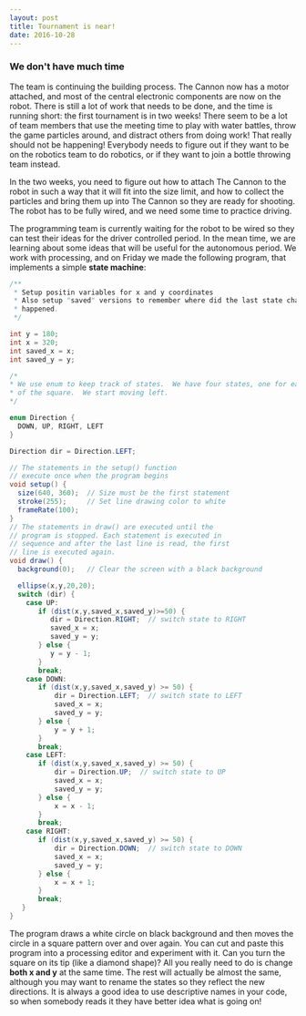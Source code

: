 ```yaml
---
layout: post
title: Tournament is near!
date: 2016-10-28
---
```


### We don't have much time

The team is continuing the building process.  The Cannon now has a motor
attached, and most of the central electronic components are now on the robot.
There is still a lot of work that needs to be done, and the time is running
short: the first tournament is in two weeks!  There seem to be a lot of team
members that use the meeting time to play with water battles, throw the game
particles around, and distract others from doing work!  That really should not
be happening!  Everybody needs to figure out if they want to be on the robotics
team to do robotics, or if they want to join a bottle throwing team instead.

In the two weeks, you need to figure out how to attach The Cannon to the robot
in such a way that it will fit into the size limit, and how to collect the
particles and bring them up into The Cannon so they are ready for shooting.
The robot has to be fully wired, and we need some time to practice driving.

The programming team is currently waiting for the robot to be wired so they can
test their ideas for the driver controlled period.  In the mean time, we are
learning about some ideas that will be useful for the autonomous period.  We
work with processing, and on Friday we made the following program, that
implements a simple __state machine__:

```java
/**
 * Setup positin variables for x and y coordinates
 * Also setup "saved" versions to remember where did the last state change
 * happened.
 */

int y = 180;
int x = 320;
int saved_x = x;
int saved_y = y;

/*
* We use enum to keep track of states.  We have four states, one for each side
* of the square.  We start moving left.
*/

enum Direction {
  DOWN, UP, RIGHT, LEFT
}

Direction dir = Direction.LEFT;

// The statements in the setup() function
// execute once when the program begins
void setup() {
  size(640, 360);  // Size must be the first statement
  stroke(255);     // Set line drawing color to white
  frameRate(100);
}
// The statements in draw() are executed until the 
// program is stopped. Each statement is executed in 
// sequence and after the last line is read, the first 
// line is executed again.
void draw() { 
  background(0);   // Clear the screen with a black background

  ellipse(x,y,20,20);
  switch (dir) {
    case UP:
       if (dist(x,y,saved_x,saved_y)>=50) {
          dir = Direction.RIGHT;  // switch state to RIGHT
          saved_x = x;
          saved_y = y;
       } else {
          y = y - 1;
       }
       break;
    case DOWN:
       if (dist(x,y,saved_x,saved_y) >= 50) {
           dir = Direction.LEFT;  // switch state to LEFT
           saved_x = x;
           saved_y = y;
       } else {
           y = y + 1;
       }
       break;
    case LEFT:
       if (dist(x,y,saved_x,saved_y) >= 50) {
           dir = Direction.UP;  // switch state to UP
           saved_x = x;
           saved_y = y;
       } else {
           x = x - 1;
       }
       break;
    case RIGHT:
       if (dist(x,y,saved_x,saved_y) >= 50) {
           dir = Direction.DOWN;  // switch state to DOWN
           saved_x = x;
           saved_y = y;
       } else {
           x = x + 1;
       }
       break;
   }
}
```

The program draws a white circle on black background and then moves the circle
in a square pattern over and over again.  You can cut and paste this program
into a processing editor and experiment with it.  Can you turn the square on
its tip (like a diamond shape)? All you really need to do is change __both x
and y__ at the same time.  The rest will actually be almost the same, although
you may want to rename the states so they reflect the new directions.  It is
always a good idea to use descriptive names in your code, so when somebody
reads it they have better idea what is going on!
